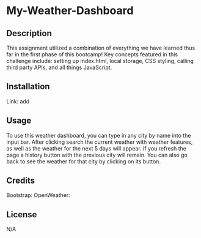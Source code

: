 # My-Weather-Dashboard

## Description

This assignment utilized a combination of everything we have learned thus far in the first phase of this bootcamp! Key concepts featured in this challenge include: setting up index.html, local storage, CSS styling, calling third party APIs, and all things JavaScript. 

## Installation

Link: add

## Usage

To use this weather dashboard, you can type in any city by name into the input bar. After clicking search the current weather with weather features, as well as the weather for the next 5 days will appear. If you refresh the page a history button with the previous city will remain. You can also go back to see the weather for that city by clicking on its button.  

## Credits

Bootstrap: 
OpenWeather:

## License

N/A